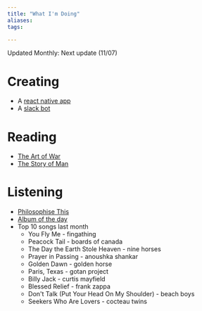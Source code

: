 ```yaml
---
title: "What I'm Doing"
aliases: 
tags: 

---
```


Updated Monthly: Next update (11/07)

# Creating
- A [react native app](https://github.com/JetHughes/Generator-App) 
- A [slack bot](https://github.com/JetHughes/slack-album-bot)

# Reading
- [The Art of War](notes/the-art-of-war.md)
- [The Story of Man](notes/the-story-of-man.md)

# Listening
- [Philosophise This](https://www.philosophizethis.org)
- [Album of the day](https://1001albumsgenerator.com)
- Top 10 songs last month
	- You Fly Me - fingathing
	- Peacock Tail - boards of canada
	- The Day the Earth Stole Heaven - nine horses
	- Prayer in Passing - anoushka shankar
	- Golden Dawn - golden horse
	- Paris, Texas - gotan project
	- Billy Jack - curtis mayfield
	- Blessed Relief - frank zappa
	- Don't Talk (Put Your Head On My Shoulder) - beach boys
	- Seekers Who Are Lovers - cocteau twins

